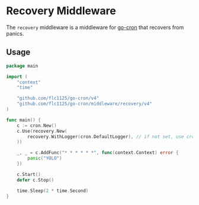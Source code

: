 # Recovery Middleware

The `recovery` middleware is a middleware for [go-cron](https://github.com/flc1125/go-cron) that recovers from panics.

## Usage

```go
package main

import (
	"context"
	"time"

	"github.com/flc1125/go-cron/v4"
	"github.com/flc1125/go-cron/middleware/recovery/v4"
)

func main() {
	c := cron.New()
	c.Use(recovery.New(
		recovery.WithLogger(cron.DefaultLogger), // if not set, use cron.DefaultLogger
	))

	_, _ = c.AddFunc("* * * * * *", func(context.Context) error {
		panic("YOLO")
	})

	c.Start()
	defer c.Stop()

	time.Sleep(2 * time.Second)
}

```